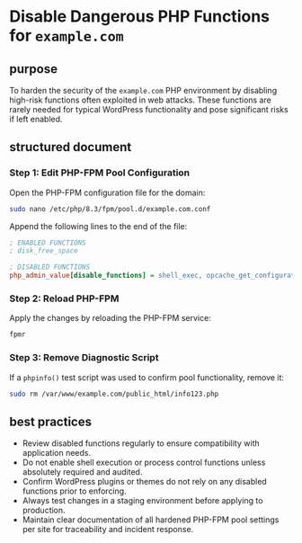 # Disable Dangerous PHP Functions for `example.com`

## purpose

To harden the security of the `example.com` PHP environment by disabling high-risk functions often exploited in web attacks. These functions are rarely needed for typical WordPress functionality and pose significant risks if left enabled.

## structured document

### Step 1: Edit PHP-FPM Pool Configuration

Open the PHP-FPM configuration file for the domain:

```bash
sudo nano /etc/php/8.3/fpm/pool.d/example.com.conf
```

Append the following lines to the end of the file:

```ini
; ENABLED FUNCTIONS
; disk_free_space

; DISABLED FUNCTIONS
php_admin_value[disable_functions] = shell_exec, opcache_get_configuration, opcache_get_status, disk_total_space, diskfreespace, dl, exec, passthru, pclose, pcntl_alarm, pcntl_exec, pcntl_fork, pcntl_get_last_error, pcntl_getpriority, pcntl_setpriority, pcntl_signal, pcntl_signal_dispatch, pcntl_sigprocmask, pcntl_sigtimedwait, pcntl_sigwaitinfo, pcntl_strerror, pcntl_waitpid, pcntl_wait, pcntl_wexitstatus, pcntl_wifcontinued, pcntl_wifexited, pcntl_wifsignaled, pcntl_wifstopped, pcntl_wstopsig, pcntl_wtermsig, popen, posix_getpwuid, posix_kill, posix_mkfifo, posix_setpgid, posix_setsid, posix_setuid, posix_uname, proc_close, proc_get_status, proc_nice, proc_open, proc_terminate, show_source, system
```

### Step 2: Reload PHP-FPM

Apply the changes by reloading the PHP-FPM service:

```bash
fpmr
```

### Step 3: Remove Diagnostic Script

If a `phpinfo()` test script was used to confirm pool functionality, remove it:

```bash
sudo rm /var/www/example.com/public_html/info123.php
```

## best practices

* Review disabled functions regularly to ensure compatibility with application needs.
* Do not enable shell execution or process control functions unless absolutely required and audited.
* Confirm WordPress plugins or themes do not rely on any disabled functions prior to enforcing.
* Always test changes in a staging environment before applying to production.
* Maintain clear documentation of all hardened PHP-FPM pool settings per site for traceability and incident response.
